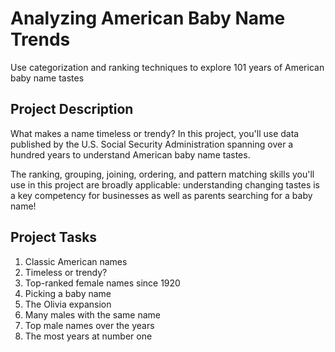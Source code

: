 # Analyzing American Baby Name Trends
Use categorization and ranking techniques to explore 101 years of American baby name tastes

## Project Description
What makes a name timeless or trendy? In this project, you'll use data published by the U.S. Social Security Administration spanning over a hundred years to understand American baby name tastes. 

The ranking, grouping, joining, ordering, and pattern matching skills you'll use in this project are broadly applicable: understanding changing tastes is a key competency for businesses as well as parents searching for a baby name!

## Project Tasks

1. Classic American names
2. Timeless or trendy?
3. Top-ranked female names since 1920
4. Picking a baby name
5. The Olivia expansion
6. Many males with the same name
7. Top male names over the years
8. The most years at number one
